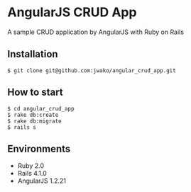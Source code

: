 AngularJS CRUD App
================

A sample CRUD application by AngularJS with Ruby on Rails

## Installation

```
$ git clone git@github.com:jwako/angular_crud_app.git
```

## How to start

```
$ cd angular_crud_app
$ rake db:create
$ rake db:migrate
$ rails s
```

## Environments

- Ruby 2.0
- Rails 4.1.0
- AngularJS 1.2.21


